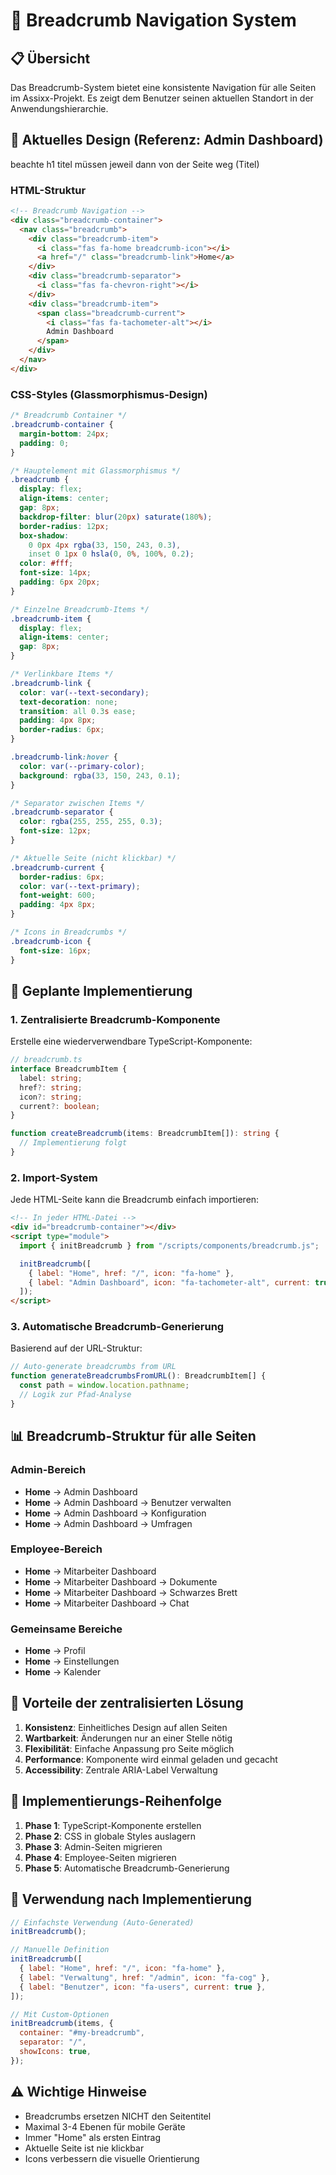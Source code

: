 # 🍞 Breadcrumb Navigation System

## 📋 Übersicht

Das Breadcrumb-System bietet eine konsistente Navigation für alle Seiten im Assixx-Projekt. Es zeigt dem Benutzer seinen aktuellen Standort in der Anwendungshierarchie.

## 🎨 Aktuelles Design (Referenz: Admin Dashboard)

beachte h1 titel müssen jeweil dann von der Seite weg (Titel)

### HTML-Struktur

```html
<!-- Breadcrumb Navigation -->
<div class="breadcrumb-container">
  <nav class="breadcrumb">
    <div class="breadcrumb-item">
      <i class="fas fa-home breadcrumb-icon"></i>
      <a href="/" class="breadcrumb-link">Home</a>
    </div>
    <div class="breadcrumb-separator">
      <i class="fas fa-chevron-right"></i>
    </div>
    <div class="breadcrumb-item">
      <span class="breadcrumb-current">
        <i class="fas fa-tachometer-alt"></i>
        Admin Dashboard
      </span>
    </div>
  </nav>
</div>
```

### CSS-Styles (Glassmorphismus-Design)

```css
/* Breadcrumb Container */
.breadcrumb-container {
  margin-bottom: 24px;
  padding: 0;
}

/* Hauptelement mit Glassmorphismus */
.breadcrumb {
  display: flex;
  align-items: center;
  gap: 8px;
  backdrop-filter: blur(20px) saturate(180%);
  border-radius: 12px;
  box-shadow:
    0 0px 4px rgba(33, 150, 243, 0.3),
    inset 0 1px 0 hsla(0, 0%, 100%, 0.2);
  color: #fff;
  font-size: 14px;
  padding: 6px 20px;
}

/* Einzelne Breadcrumb-Items */
.breadcrumb-item {
  display: flex;
  align-items: center;
  gap: 8px;
}

/* Verlinkbare Items */
.breadcrumb-link {
  color: var(--text-secondary);
  text-decoration: none;
  transition: all 0.3s ease;
  padding: 4px 8px;
  border-radius: 6px;
}

.breadcrumb-link:hover {
  color: var(--primary-color);
  background: rgba(33, 150, 243, 0.1);
}

/* Separator zwischen Items */
.breadcrumb-separator {
  color: rgba(255, 255, 255, 0.3);
  font-size: 12px;
}

/* Aktuelle Seite (nicht klickbar) */
.breadcrumb-current {
  border-radius: 6px;
  color: var(--text-primary);
  font-weight: 600;
  padding: 4px 8px;
}

/* Icons in Breadcrumbs */
.breadcrumb-icon {
  font-size: 16px;
}
```

## 🚀 Geplante Implementierung

### 1. Zentralisierte Breadcrumb-Komponente

Erstelle eine wiederverwendbare TypeScript-Komponente:

```typescript
// breadcrumb.ts
interface BreadcrumbItem {
  label: string;
  href?: string;
  icon?: string;
  current?: boolean;
}

function createBreadcrumb(items: BreadcrumbItem[]): string {
  // Implementierung folgt
}
```

### 2. Import-System

Jede HTML-Seite kann die Breadcrumb einfach importieren:

```html
<!-- In jeder HTML-Datei -->
<div id="breadcrumb-container"></div>
<script type="module">
  import { initBreadcrumb } from "/scripts/components/breadcrumb.js";

  initBreadcrumb([
    { label: "Home", href: "/", icon: "fa-home" },
    { label: "Admin Dashboard", icon: "fa-tachometer-alt", current: true },
  ]);
</script>
```

### 3. Automatische Breadcrumb-Generierung

Basierend auf der URL-Struktur:

```typescript
// Auto-generate breadcrumbs from URL
function generateBreadcrumbsFromURL(): BreadcrumbItem[] {
  const path = window.location.pathname;
  // Logik zur Pfad-Analyse
}
```

## 📊 Breadcrumb-Struktur für alle Seiten

### Admin-Bereich

- **Home** → Admin Dashboard
- **Home** → Admin Dashboard → Benutzer verwalten
- **Home** → Admin Dashboard → Konfiguration
- **Home** → Admin Dashboard → Umfragen

### Employee-Bereich

- **Home** → Mitarbeiter Dashboard
- **Home** → Mitarbeiter Dashboard → Dokumente
- **Home** → Mitarbeiter Dashboard → Schwarzes Brett
- **Home** → Mitarbeiter Dashboard → Chat

### Gemeinsame Bereiche

- **Home** → Profil
- **Home** → Einstellungen
- **Home** → Kalender

## 🎯 Vorteile der zentralisierten Lösung

1. **Konsistenz**: Einheitliches Design auf allen Seiten
2. **Wartbarkeit**: Änderungen nur an einer Stelle nötig
3. **Flexibilität**: Einfache Anpassung pro Seite möglich
4. **Performance**: Komponente wird einmal geladen und gecacht
5. **Accessibility**: Zentrale ARIA-Label Verwaltung

## 📝 Implementierungs-Reihenfolge

1. **Phase 1**: TypeScript-Komponente erstellen
2. **Phase 2**: CSS in globale Styles auslagern
3. **Phase 3**: Admin-Seiten migrieren
4. **Phase 4**: Employee-Seiten migrieren
5. **Phase 5**: Automatische Breadcrumb-Generierung

## 🔧 Verwendung nach Implementierung

```javascript
// Einfachste Verwendung (Auto-Generated)
initBreadcrumb();

// Manuelle Definition
initBreadcrumb([
  { label: "Home", href: "/", icon: "fa-home" },
  { label: "Verwaltung", href: "/admin", icon: "fa-cog" },
  { label: "Benutzer", icon: "fa-users", current: true },
]);

// Mit Custom-Optionen
initBreadcrumb(items, {
  container: "#my-breadcrumb",
  separator: "/",
  showIcons: true,
});
```

## ⚠️ Wichtige Hinweise

- Breadcrumbs ersetzen NICHT den Seitentitel
- Maximal 3-4 Ebenen für mobile Geräte
- Immer "Home" als ersten Eintrag
- Aktuelle Seite ist nie klickbar
- Icons verbessern die visuelle Orientierung
